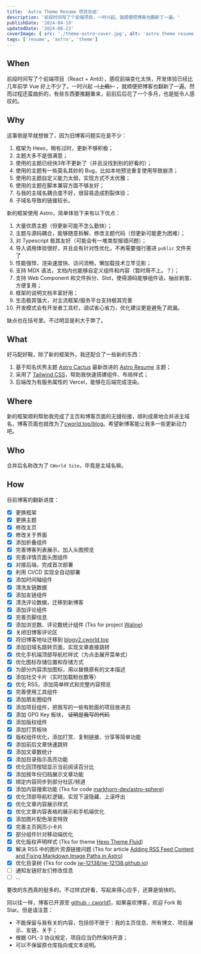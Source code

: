 ```yaml
---
title: 'Astro Theme Resume 项目总结'
description: '前段时间写了个前端项目，一时兴起，就顺便把博客也翻新了一遍。'
publishDate: '2024-04-19'
updatedDate: '2024-06-23'
coverImage: { src: './theme-astro-cover.jpg', alt: 'astro theme resume', color: '#3BA0C5' }
tags: ['resume', 'astro', 'theme']
---
```


## When

前段时间写了个前端项目（React + Antd），感叹前端变化太快，开发体验已经比几年前学 Vue 好上不少了。一时兴起 ~~（上瘾）~~ ，就顺便把博客也翻新了一遍。然而过程还蛮曲折的，有些东西要推翻重来，前前后后花了一个多月，也是挺令人感叹的。

## Why

这事倒是早就想做了，因为旧博客问题实在是不少：

1. 框架为 Hexo，稍有过时，更新不够积极；
2. 主题大多不是很满意；
3. 使用的主题已经快3年不更新了（并且没找到别的好看的）；
4. 使用的主题有一些莫名其妙的 Bug，比如本地预览重复使用导致崩溃；
5. 使用的主题自定义能力太弱，实现方式不太优雅；
6. 使用的主题在脚本兼容方面不够友好；
7. 与我的主域名耦合度不好，很容易造成割裂体验；
8. 子域名导致的链接较长。

新的框架使用 Astro，简单体验下来有以下优点：

1. 大量优质主题（但更新可能不怎么勤快）；
2. 主题与源码耦合，能够随意拆解、修改主题代码（但更新可能更为困难）；
3. 对 Typescript 极其友好（可能会有一堆类型报错问题）；
4. 导入调用体验很好，并且会有针对性优化，不再需要强行塞进 `public` 文件夹了
5. 性能强悍，渲染速度快、访问流畅，懒加载技术立竿见影；
6. 支持 MDX 语法，文档内也能够自定义组件和内容（暂时用不上。？）；
7. 支持 Web Component 和文件拆分、Slot，使得源码能够组件话，抽丝剥茧、方便复用；
8. 框架的说明文档丰富好用；
9. 生态极其强大，对主流框架/服务平台支持极其完善
10. 开发模式会有开发者工具栏，调试省心省力，优化建议更是避免了疏漏。

缺点也在括号里。不过明显是利大于弊了。

## What

好马配好鞍，除了新的框架外，我还配合了一些新的东西：

1. 基于知名优秀主题 [Astro Cactus](https://github.com/chrismwilliams/astro-theme-cactus) 最新改进的 [Astro Resume](https://github.com/srleom/astro-theme-resume?tab=readme-ov-file) 主题；
2. 采用了 [Tailwind CSS](https://tailwindcss.com)，帮助我快速搭建组件、布局样式；
3. 后端改为有服务属性的 Vercel，能够在后端完成渲染。

## Where

新的框架顺利帮助我完成了主页和博客页面的无缝衔接，顺利成章地合并进主域名，博客页面也就改为了[cworld.top/blog](https://cworld.top/blog)。希望新博客能让我多一些更新动力吧。

## Who

合并后名称改为了 `CWorld Site`，毕竟是主域名嘛。

## How

目前博客的翻新进度：

- [x] 更换框架
- [x] 更换主题
- [x] 修改主页
- [x] 修改关于界面
- [x] 添加折叠组件
- [x] 完善博客列表展示，加入头图预览
- [x] 完善详情页面头图组件
- [x] 对接后端，完成首次部署
- [x] 利用 CI/CD 实现全自动部署
- [x] 添加时间轴组件
- [x] 清洗友链数据
- [x] 添加友链组件
- [x] 清洗评论数据，迁移到新博客
- [x] 添加评论组件
- [x] 完善页脚信息
- [x] 添加浏览数、评论数统计组件 (Tks for project [Waline](https://waline.js.org/guide/features/pageview.html))
- [x] 关闭旧博客评论区
- [x] 将旧博客地址迁移到 [blogv2.cworld.top](https://blogv2.cworld.top/)
- [x] 添加旧域名跳转页面，实现文章直接跳转
- [x] 优化手机端顶部导航栏样式（为点击展开菜单式）
- [x] 优化图标存储位置和存储方式
- [x] 为部分内容添加图标，用以替换原有的文本描述
- [x] 添加社交卡片（实时加载粉丝数等）
- [x] 优化 RSS，添加简单样式和完整内容预览
- [x] 完善使用工具组件
- [x] 添加朋友圈组件
- [x] 添加项目组件，把我写的一些有脸面的项目放进去
- [x] 添加 GPG Key 板块， ~~证明是我写的代码~~
- [x] 添加版权组件
- [x] 添加打赏板块
- [x] 版权组件优化，添加打赏、复制链接、分享等简单功能
- [x] 添加前后文章快速跳转
- [x] 添加文章数统计
- [x] 添加目录指示高亮功能
- [x] 优化回顶按钮显示当前阅读百分比
- [x] 添加按年份归档展示文章功能
- [x] 绑定内容同步到部分社区/频道
- [x] 添加内容搜索功能 (Tks for code [markhorn-dev/astro-sphere](https://github.com/markhorn-dev/astro-sphere/blob/main/src/components/Search.tsx))
- [x] 优化顶部导航栏逻辑，实现下滚隐藏、上滚呼出
- [x] 优化文章内容展示样式
- [x] 优化文章内容表格的展示和手机端优化
- [x] 添加图片配色渐变特效
- [x] 完善主页网页小卡片
- [x] 部分组件针对移动端优化
- [x] 优化版权声明样式 (Tks for theme [Hexo Theme Fluid](https://hexo.fluid-dev.com/posts/hello-fluid/))
- [x] 解决 RSS 中的图片资源链接问题 (Tks for article [Adding RSS Feed Content and Fixing Markdown Image Paths in Astro](https://billyle.dev/posts/adding-rss-feed-content-and-fixing-markdown-image-paths-in-astro))
- [x] 优化目录树 (Tks for code [jw-12138/jw-12138.github.io](https://github.com/jw-12138/jw-12138.github.io/blob/main/src/components/toc.jsx))
- [ ] 通知友链好友们修改信息
- [ ] ...

要改的东西真的挺多的。不过样式好看，写起来得心应手，还算是愉快的。

同以往一样，博客已开源至 [github - cworld1](https://github.com/cworld1/cworld1)，如果喜欢博客，欢迎 Fork 和 Star。但是请注意：

- 不能保留与我有关的内容，包括但不限于：我的主页信息、所有博文、项目展示、友链、关于；
- 根据 GPL-3 协议规定，项目应当仍然保持开源；
- 可以不保留原仓库指向或文本说明。
